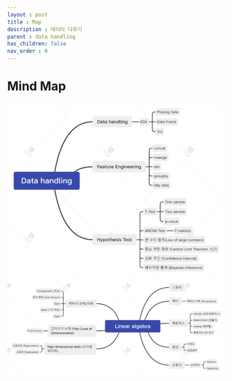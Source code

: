 ```yaml
---
layout : post
title : Map
description : 데이터 다루기
parent : data handling
has_children: false
nav_order : 0
---
```


# Mind Map

[![map](../../assets/images/Data_handling2.png)](../../../assets/images/Data_handling2.png)
[![map2](../../assets/images/Linear_algebra.png)](../../../assets/images/Linear_algebra.png)
